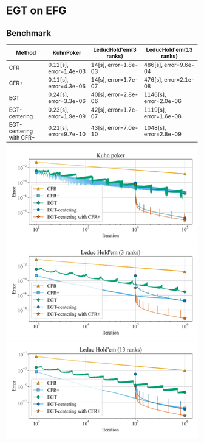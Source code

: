 # EGT on EFG

## Benchmark

| Method                  | KuhnPoker              | LeducHold'em(3 ranks) | LeducHold'em(13 ranks) |
| ----------------------- | ---------------------- | --------------------- | ---------------------  |
| CFR                     | 0.12[s], error=1.4e-03 | 14[s], error=1.8e-03  | 486[s],  error=9.6e-04 |
| CFR+                    | 0.11[s], error=4.3e-06 | 14[s], error=1.7e-07  | 476[s],  error=2.1e-08 |
| EGT                     | 0.24[s], error=3.3e-06 | 40[s], error=2.8e-06  | 1146[s], error=2.0e-06 |
| EGT-centering           | 0.23[s], error=1.9e-09 | 42[s], error=1.7e-07  | 1119[s], error=1.6e-08 |
| EGT-centering with CFR+ | 0.21[s], error=9.7e-10 | 43[s], error=7.0e-10  | 1048[s], error=2.8e-09 |

![kuhn](image/20230201-22:44-kuhn.png)
![leduc](image/20230201-22:45-leduc.png)
![leduc13](image/20230202-00:19-leduc13.png)
